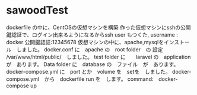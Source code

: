 # sawoodTest
dockerfile の中に、CentOSの仮想マシンを構築
作った仮想マシンにsshの公開鍵認証で、ログイン出来るようになるからssh user もつくた,
username : docker 公開鍵認証:12345678
仮想マシンの中に、apache,mysqlをインストール　しました。
docker.conf に　apache の　root folder　の 設定 /var/www/html/public/　しました。
test folder に　　laravel の　application が　あります。
Data folder に　database の　ファイル　が　あります。
docker-compose.yml に　port とか　volume を　setを　しました。
docker-compose.yml　から　dockerfile run を　します。 command:　docker-compose up 


